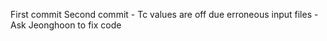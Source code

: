 First commit 
Second commit - Tc values are off due erroneous input files - Ask Jeonghoon to fix code 

